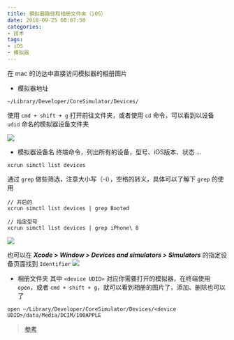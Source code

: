 ```yaml
---
title: 模拟器路径和相册文件夹（iOS）
date: 2018-09-25 08:07:50
categories:
- 技术
tags:
- iOS 
- 模拟器
---
```

在 mac 的访达中直接访问模拟器的相册图片
<!--more-->

- 模拟器地址
```
~/Library/Developer/CoreSimulator/Devices/
```
使用 `cmd + shift + g` 打开前往文件夹，或者使用 `cd` 命令，可以看到以设备 `udid` 命名的模拟器设备文件夹

![](http://shilin-1255431184.cos.ap-beijing.myqcloud.com/img/3e9bc21b0c60f2f23461bb343a95445a)

- 模拟器设备名
终端命令，列出所有的设备，型号、iOS版本、状态 …
```
xcrun simctl list devices
```
通过 `grep` 做些筛选，注意大小写（-i），空格的转义，具体可以了解下 `grep` 的使用
```
// 开启的
xcrun simctl list devices | grep Booted

// 指定型号
xcrun simctl list devices | grep iPhone\ 8
```
![](http://shilin-1255431184.cos.ap-beijing.myqcloud.com/img/354a00f923db28346fcfbe4ce0af3f6f)

也可以在 ***Xcode > Window > Devices and simulators > Simulators*** 的指定设备页面找到 `Identifier`
![](http://shilin-1255431184.cos.ap-beijing.myqcloud.com/img/8012e10fbe7cb6da35c7066c533b5e08)
- 相册文件夹
其中 `<device UDID>` 对应你需要打开的模拟器，在终端使用 `open`，或者 `cmd + shift + g`，就可以看到相册的图片了，添加、删除也可以了
```
open ~/Library/Developer/CoreSimulator/Devices/<device UDID>/data/Media/DCIM/100APPLE
```

> [参考](http://www.hangge.com/blog/cache/detail_1017.html)
